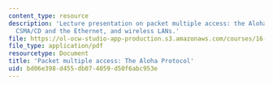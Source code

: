 ```yaml
---
content_type: resource
description: 'Lecture presentation on packet multiple access: the Aloha protocol,
  CSMA/CD and the Ethernet, and wireless LANs.'
file: https://ol-ocw-studio-app-production.s3.amazonaws.com/courses/16-36-communication-systems-engineering-spring-2009/bd06e398d455db074059d50f6abc953e_MIT16_36s09_lec21_22.pdf
file_type: application/pdf
resourcetype: Document
title: 'Packet multiple access: The Aloha Protocol'
uid: bd06e398-d455-db07-4059-d50f6abc953e
---
```

